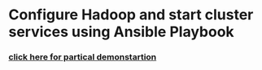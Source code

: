 # Configure Hadoop and start cluster services using Ansible Playbook

### [click here for partical demonstartion](https://www.linkedin.com/posts/kalla-kruparaju-9b0790148_hello-connections-activity-6740856012028428288-n5HY)

